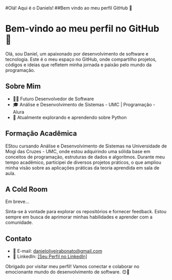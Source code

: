 #Olá! Aqui é o Daniels!
##Bem vindo ao meu perfil GitHub 👋
<!--
**BonatoDaniel/BonatoDaniel** is a ✨ _special_ ✨ repository because its `README.md` (this file) appears on your GitHub profile.

Here are some ideas to get you started:

- 🔭 I’m currently working on ...
- 🌱 I’m currently learning ...
- 👯 I’m looking to collaborate on ...
- 🤔 I’m looking for help with ...
- 💬 Ask me about ...
- 📫 How to reach me: ...
- 😄 Pronouns: ...
- ⚡ Fun fact: ...
-->

# Bem-vindo ao meu perfil no GitHub 👋

Olá, sou Daniel, um apaixonado por desenvolvimento de software e tecnologia. Este é o meu espaço no GitHub, onde compartilho projetos, códigos e ideias que refletem minha jornada e paixão pelo mundo da programação.

## Sobre Mim

- 👨‍💻 Futuro Desenvolvedor de Software
- 🎓 Análise e Desenvolvimento de Sistemas - UMC | Programação - Alura
- 🚀 Atualmente explorando e aprendendo sobre Python

## Formação Acadêmica

EStou cursando Análise e Desenvolvimento de Sistemas na Universidade de Mogi das Cruzes - UMC, onde estou adquirindo uma sólida base em conceitos de programação, estruturas de dados e algoritmos. Durante meu tempo acadêmico, participei de diversos projetos práticos, o que ampliou minha visão sobre as aplicações práticas da teoria aprendida em sala de aula.

## A Cold Room

Em breve...

Sinta-se à vontade para explorar os repositórios e fornecer feedback. Estou sempre em busca de aprimorar minhas habilidades e aprender com a comunidade.

## Contato

- 📧 E-mail: danieloliveirabonato@gmail.com
- 💼 LinkedIn: [[Seu Perfil no LinkedIn]](https://www.linkedin.com/in/daniel-bonato-300a77265/)

Obrigado por visitar meu perfil! Vamos conectar e colaborar no emocionante mundo do desenvolvimento de software. 😊🚀
